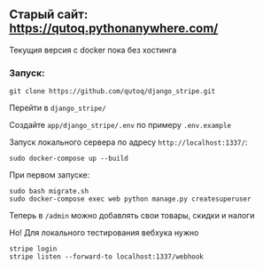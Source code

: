 ## Старый сайт: https://qutoq.pythonanywhere.com/

Текущия версия с docker пока без хостинга

### Запуск:
```
git clone https://github.com/qutoq/django_stripe.git
```
Перейти в `django_stripe/`

Создайте `app/django_stripe/.env` по примеру `.env.example`


Запуск локального сервера по адресу `http://localhost:1337/`:

```
sudo docker-compose up --build
```
При первом запуске:
```
sudo bash migrate.sh 
sudo docker-compose exec web python manage.py createsuperuser
```

Теперь в `/admin` можно добавлять свои товары, скидки и налоги

Но! Для локального тестирования вебхука нужно
```
stripe login
stripe listen --forward-to localhost:1337/webhook
```

